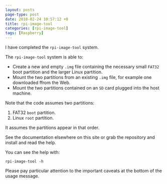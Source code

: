 ```yaml
---
layout: posts
page-type: post
date: 2018-02-24 10:57:12 +0
title: rpi-image-tool
categories: [rpi-image-tool]
tags: [Raspberry]
---
```



I have completed the `rpi-image-tool` system.

The `rpi-image-tool` system is able to:

* Create a new and empty `.img` file containing the necessary small `FAT32` boot partition and the larger Linux partition.
* Mount the two partitions from an existing `.img` file, for example one downloaded ffrom the Web.
* Mount the two partitions contained on an `SD` card plugged into the host machine.

Note that the code assumes two partitions:

1. FAT32 `boot` partition.
2. Linux `root` partition.

It assumes the partitions appear in that order.

See the documentation elsewhere on this site or grab the repository and install and read the help.



You can see the help with:

	rpi-image-tool -h

Please pay particular attention to the important caveats at the bottom of the usage message.

